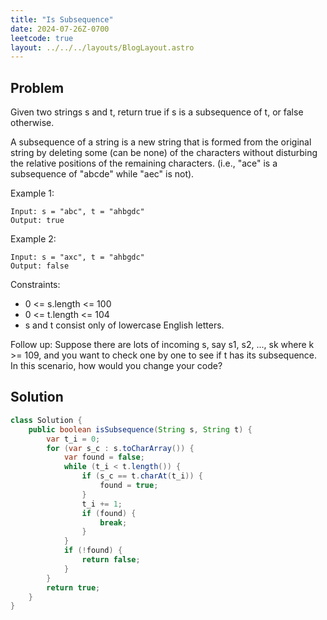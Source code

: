 ```yaml
---
title: "Is Subsequence"
date: 2024-07-26Z-0700
leetcode: true
layout: ../../../layouts/BlogLayout.astro
---
```


## Problem

Given two strings s and t, return true if s is a subsequence of t, or false otherwise.

A subsequence of a string is a new string that is formed from the original string by deleting some (can be none) of the characters without disturbing the relative positions of the remaining characters. (i.e., "ace" is a subsequence of "abcde" while "aec" is not).

Example 1:

```text
Input: s = "abc", t = "ahbgdc"
Output: true
```

Example 2:

```text
Input: s = "axc", t = "ahbgdc"
Output: false
```

Constraints:

- 0 <= s.length <= 100
- 0 <= t.length <= 104
- s and t consist only of lowercase English letters.

Follow up: Suppose there are lots of incoming s, say s1, s2, ..., sk where k >= 109, and you want to check one by one to see if t has its subsequence. In this scenario, how would you change your code?

## Solution

```java
class Solution {
    public boolean isSubsequence(String s, String t) {
        var t_i = 0;
        for (var s_c : s.toCharArray()) {
            var found = false;
            while (t_i < t.length()) {
                if (s_c == t.charAt(t_i)) {
                    found = true;
                }
                t_i += 1;
                if (found) {
                    break;
                }
            }
            if (!found) {
                return false;
            }
        }
        return true;
    }
}
```
